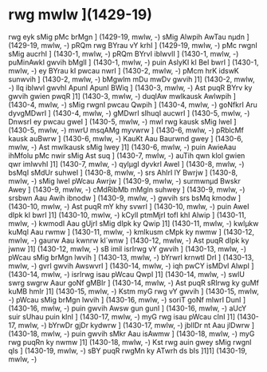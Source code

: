 # rwg mwlw ](1429-19)
rwg eyk sMig pMc brMgn ] (1429-19, mwlw, -)
sMig Alwpih AwTau nµdn ] (1429-19, mwlw, -)
pRQm rwg BYrau vY krhI ] (1429-19, mwlw, -)
pMc rwgnI sMig aucrhI ] (1430-1, mwlw, -)
pRQm BYrvI iblwvlI ] (1430-1, mwlw, -)
puMinAwkI gwvih bMglI ] (1430-1, mwlw, -)
puin AslyKI kI BeI bwrI ] (1430-1, mwlw, -)
ey BYrau kI pwcau nwrI ] (1430-2, mwlw, -)
pMcm hrK idswK sunwvih ] (1430-2, mwlw, -)
bMgwlm mDu mwDv gwvih ]1] (1430-2, mwlw, -)
llq iblwvl gwvhI ApunI ApunI BWiq ] (1430-3, mwlw, -)
Ast puqR BYrv ky gwvih gwien pwqR ]1] (1430-3, mwlw, -)
duqIAw mwlkausk Awlwpih ] (1430-4, mwlw, -)
sMig rwgnI pwcau Qwpih ] (1430-4, mwlw, -)
goNfkrI Aru dyvgMDwrI ] (1430-4, mwlw, -)
gMDwrI sIhuqI aucwrI ] (1430-5, mwlw, -)
DnwsrI ey pwcau gweI ] (1430-5, mwlw, -)
mwl rwg kausk sMig lweI ] (1430-5, mwlw, -)
mwrU msqAMg myvwrw ] (1430-6, mwlw, -)
pRblcMf kausk auBwrw ] (1430-6, mwlw, -)
KauKt Aau Baurwnd gwey ] (1430-6, mwlw, -)
Ast mwlkausk sMig lwey ]1] (1430-6, mwlw, -)
puin AwieAau ihMfolu pMc nwir sMig Ast suq ] (1430-7, mwlw, -)
auTih qwn klol gwien qwr imlwvhI ]1] (1430-7, mwlw, -)
qylµgI dyvkrI AweI ] (1430-8, mwlw, -)
bsMqI sMdUr suhweI ] (1430-8, mwlw, -)
srs AhIrI lY Bwrjw ] (1430-8, mwlw, -)
sMig lweI pWcau Awrjw ] (1430-9, mwlw, -)
surmwnµd Bwskr Awey ] (1430-9, mwlw, -)
cMdRibMb mMgln suhwey ] (1430-9, mwlw, -)
srsbwn Aau Awih ibnodw ] (1430-9, mwlw, -)
gwvih srs bsMq kmodw ] (1430-10, mwlw, -)
Ast puqR mY khy svwrI ] (1430-10, mwlw, -)
puin AweI dIpk kI bwrI ]1] (1430-10, mwlw, -)
kCylI ptmMjrI tofI khI Alwip ] (1430-11, mwlw, -)
kwmodI Aau gUjrI sMig dIpk ky Qwip ]1] (1430-11, mwlw, -)
kwlµkw kuMql Aau rwmw ] (1430-11, mwlw, -)
kmlkusm cMpk ky nwmw ] (1430-12, mwlw, -)
gaurw Aau kwnrw kl´wnw ] (1430-12, mwlw, -)
Ast puqR dIpk ky jwnw ]1] (1430-12, mwlw, -)
sB imil isrIrwg vY gwvih ] (1430-13, mwlw, -)
pWcau sMig brMgn lwvih ] (1430-13, mwlw, -)
bYrwrI krnwtI DrI ] (1430-13, mwlw, -)
gvrI gwvih AwswvrI ] (1430-14, mwlw, -)
iqh pwCY isMDvI AlwpI ] (1430-14, mwlw, -)
isrIrwg isau pWcau QwpI ]1] (1430-14, mwlw, -)
swlU swrg swgrw Aaur goNf gMBIr ] (1430-14, mwlw, -)
Ast puqR sRIrwg ky guMf kuMB hmIr ]1] (1430-15, mwlw, -)
Kstm myG rwg vY gwvih ] (1430-15, mwlw, -)
pWcau sMig brMgn lwvih ] (1430-16, mwlw, -)
soriT goNf mlwrI DunI ] (1430-16, mwlw, -)
puin gwvih Awsw gun gunI ] (1430-16, mwlw, -)
aUcY suir sUhau puin kInI ] (1430-17, mwlw, -)
myG rwg isau pWcau cInI ]1] (1430-17, mwlw, -)
bYrwDr gjDr kydwrw ] (1430-17, mwlw, -)
jblIDr nt Aau jlDwrw ] (1430-18, mwlw, -)
puin gwvih sMkr Aau isAwmw ] (1430-18, mwlw, -)
myG rwg puqRn ky nwmw ]1] (1430-18, mwlw, -)
Kst rwg auin gwey sMig rwgnI qIs ] (1430-19, mwlw, -)
sBY puqR rwgMn ky ATwrh ds bIs ]1]1] (1430-19, mwlw, -)




